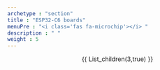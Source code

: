 ```yaml
---
archetype : "section"
title : "ESP32-C6 boards"
menuPre : "<i class='fas fa-microchip'></i> "
description : " "
weight : 5
---
```

<center>
{{ List_children(3,true) }}
</center>